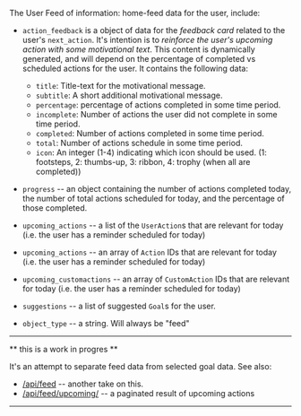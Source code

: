 
The User Feed of information: home-feed data for the user, include:

* `action_feedback` is a object of data for the _feedback card_ related to
  the user's `next_action`. It's intention is to _reinforce the user's
  upcoming action with some motivational text_. This content is dynamically
  generated, and will depend on the percentage of completed vs scheduled
  actions for the user. It contains the following data:

    - `title`: Title-text for the motivational message.
    - `subtitle`: A short additional motivational message.
    - `percentage`: percentage of actions completed in some time period.
    - `incomplete`: Number of actions the user did not complete in some
      time period.
    - `completed`: Number of actions completed in some time period.
    - `total`: Number of actions schedule in some time period.
    - `icon`: An integer (1-4) indicating which icon should be used.
      (1: footsteps, 2: thumbs-up, 3: ribbon, 4: trophy (when all are completed))

* `progress` -- an object containing the number of actions completed today,
  the number of total actions scheduled for today, and the percentage of
  those completed.
* `upcoming_actions` -- a list of the `UserAction`s that are relevant for
  today (i.e. the user has a reminder scheduled for today)

* `upcoming_actions` -- an array of `Action` IDs that are relevant for
  today (i.e. the user has a reminder scheduled for today)
* `upcoming_customactions` -- an array of `CustomAction` IDs that are
  relevant for today (i.e. the user has a reminder scheduled for today)
* `suggestions` -- a list of suggested `Goal`s for the user.
* `object_type` -- a string. Will always be "feed"

----

** this is a work in progres **

It's an attempt to separate feed data from selected goal data. See also:

* [/api/feed](/api/feed/)  -- another take on this.
* [/api/feed/upcoming/](/api/feed/upcoming/) -- a paginated result of upcoming actions


----
